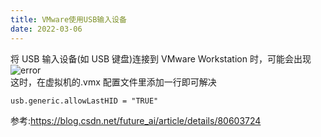 ```yaml
---
title: VMware使用USB输入设备
date: 2022-03-06
---
```


将 USB 输入设备(如 USB 键盘)连接到 VMware Workstation 时，可能会出现  
![error](/Other/VMware-HID-error.png)  
这时，在虚拟机的.vmx 配置文件里添加一行即可解决

```
usb.generic.allowLastHID = "TRUE"
```

参考:https://blog.csdn.net/future_ai/article/details/80603724
